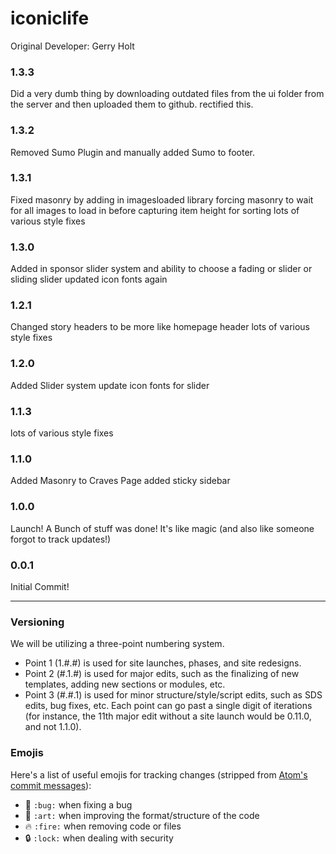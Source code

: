 # iconiclife

Original Developer: Gerry Holt

### 1.3.3
Did a very dumb thing by downloading outdated files from the ui folder from the server and then uploaded them to github. rectified this.

### 1.3.2
Removed Sumo Plugin and manually added Sumo to footer.

### 1.3.1
Fixed masonry by adding in imagesloaded library forcing masonry to wait for all images to load in before capturing item height for sorting
lots of various style fixes

### 1.3.0
Added in sponsor slider system and ability to choose a fading or slider or sliding slider
updated icon fonts again

### 1.2.1
Changed story headers to be more like homepage header
lots of various style fixes

### 1.2.0
Added Slider system
update icon fonts for slider

### 1.1.3
lots of various style fixes

### 1.1.0
Added Masonry to Craves Page
added sticky sidebar

### 1.0.0
Launch!
A Bunch of stuff was done! It's like magic (and also like someone forgot to track updates!)

### 0.0.1
Initial Commit!

---

### Versioning
We will be utilizing a three-point numbering system.
- Point 1 (1.#.#) is used for site launches, phases, and site redesigns.
- Point 2 (#.1.#) is used for major edits, such as the finalizing of new templates, adding new sections or modules, etc.
- Point 3 (#.#.1) is used for minor structure/style/script edits, such as SDS edits, bug fixes, etc.
Each point can go past a single digit of iterations (for instance, the 11th major edit without a site launch would be 0.11.0, and not 1.1.0).

### Emojis
Here's a list of useful emojis for tracking changes (stripped from [Atom's commit messages](https://github.com/atom/atom/blob/master/CONTRIBUTING.md#git-commit-messages)):
- :bug: `:bug:` when fixing a bug
- :art: `:art:` when improving the format/structure of the code
- :fire: `:fire:` when removing code or files
- :lock: `:lock:` when dealing with security
